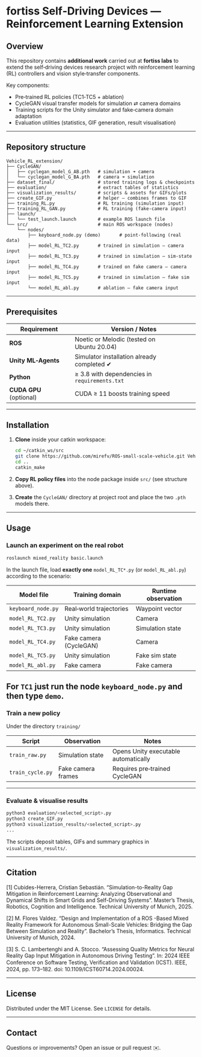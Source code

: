 # fortiss Self‑Driving Devices — Reinforcement Learning Extension

## Overview

This repository contains **additional work** carried out at **fortiss labs** to extend the self‑driving devices research project with reinforcement learning (RL) controllers and vision style‑transfer components.

Key components:

* Pre‑trained RL policies (TC1‑TC5 + ablation)
* CycleGAN visual transfer models for simulation ⇄ camera domains
* Training scripts for the Unity simulator and fake‑camera domain adaptation
* Evaluation utilities (statistics, GIF generation, result visualisation)

---

## Repository structure

```text
Vehicle_RL_extension/
├── CycleGAN/
│   ├── cyclegan_model_G_AB.pth   # simulation ➜ camera
│   └── cyclegan_model_G_BA.pth   # camera ➜ simulation
├── dataset_final/                # stored training logs & checkpoints
├── evaluation/                   # extract tables of statistics
├── visualization_results/        # scripts & assets for GIFs/plots
├── create_GIF.py                 # helper – combines frames to GIF
├── training_RL.py                # RL training (simulation input)
├── training_RL_GAN.py            # RL training (fake‑camera input)
├── launch/
│   └── test_launch.launch        # example ROS launch file
└── src/                          # main ROS workspace (nodes)
    └── nodes/
        ├── keyboard_node.py (demo)       # point‑following (real data)
        ├── model_RL_TC2.py       # trained in simulation – camera input
        ├── model_RL_TC3.py       # trained in simulation – sim‑state input
        ├── model_RL_TC4.py       # trained on fake camera – camera input
        ├── model_RL_TC5.py       # trained in simulation – fake sim input
        └── model_RL_abl.py       # ablation – fake camera input
```

---

## Prerequisites

| Requirement             | Version / Notes                               |
| ----------------------- | --------------------------------------------- |
| **ROS**                 | Noetic or Melodic (tested on Ubuntu 20.04)    |
| **Unity ML‑Agents**     | Simulator installation already completed ✔    |
| **Python**              | ≥ 3.8 with dependencies in `requirements.txt` |
| **CUDA GPU** (optional) | CUDA ≥ 11 boosts training speed               |

---

## Installation

1. **Clone** inside your catkin workspace:

   ```bash
   cd ~/catkin_ws/src
   git clone https://github.com/mirefv/ROS-small-scale-vehicle.git Vehicle_RL_extension
   cd ..
   catkin_make
   ```
2. **Copy RL policy files** into the node package inside `src/` (see structure above).
3. **Create** the `CycleGAN/` directory at project root and place the two `.pth` models there.

---

## Usage

### Launch an experiment on the real robot

```bash
roslaunch mixed_reality basic.launch
```

In the launch file, load **exactly one** `model_RL_TC*.py` (or `model_RL_abl.py`) according to the scenario:

| Model file        | Training domain         | Runtime observation |
| ----------------- | ----------------------- | ------------------- |
| `keyboard_node.py`  | Real‑world trajectories | Waypoint vector     |
| `model_RL_TC2.py` | Unity simulation        | Camera              |
| `model_RL_TC3.py` | Unity simulation        | Simulation state    |
| `model_RL_TC4.py` | Fake camera (CycleGAN)  | Camera              |
| `model_RL_TC5.py` | Unity simulation        | Fake sim state      |
| `model_RL_abl.py` | Fake camera             | Fake camera         |

For `TC1` just run the node `keyboard_node.py` and then type `demo`.
---

### Train a new policy

Under the directory `training/`

| Script               | Observation        | Notes                                |
| -------------------- | ------------------ | ------------------------------------ |
| `train_raw.py`     | Simulation state   | Opens Unity executable automatically |
| `train_cycle.py` | Fake camera frames | Requires pre‑trained CycleGAN        |

---

### Evaluate & visualise results

```bash
python3 evaluation/<selected_script>.py
python3 create_GIF.py 
python3 visualization_results/<selected_script>.py
...
```

The scripts deposit tables, GIFs and summary graphics in `visualization_results/`.

---

## Citation

[1] Cubides-Herrera, Cristian Sebastián. “Simulation-to-Reality Gap Mitigation in Reinforcement Learning: Analyzing Observational and Dynamical Shifts in Smart Grids and Self-Driving Systems”. Master’s Thesis, Robotics, Cognition and Intelligence. Technical University of Munich, 2025.

[2] M. Flores Valdez. “Design and Implementation of a ROS -Based Mixed Reality Framework for Autonomous Small-Scale Vehicles: Bridging the Gap Between Simulation and Reality”. Bachelor’s Thesis, Informatics. Technical University of Munich, 2024.

[3] S. C. Lambertenghi and A. Stocco. “Assessing Quality Metrics for Neural Reality Gap Input Mitigation in Autonomous Driving Testing”. In: 2024 IEEE Conference on Software Testing, Veriﬁcation and Validation (ICST). IEEE, 2024, pp. 173–182. doi: 10.1109/ICST60714.2024.00024.

---

## License

Distributed under the MIT License. See `LICENSE` for details.

---

## Contact

Questions or improvements? Open an issue or pull request ✉️.
